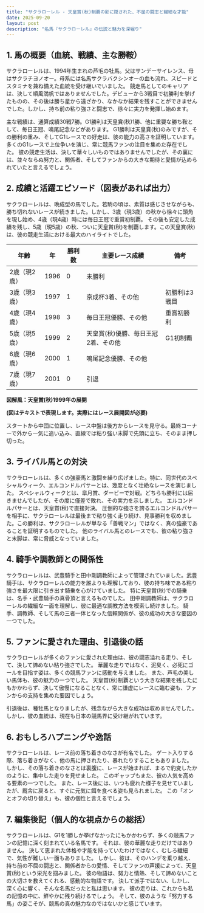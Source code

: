 ```yaml
---
title: "サクラローレル - 天皇賞(秋)制覇の影に隠された、不屈の闘志と繊細な才能"
date: 2025-09-20
layout: post
description: "名馬『サクラローレル』の伝説と魅力を深堀り"
---
```


## 1. 馬の概要（血統、戦績、主な勝鞍）

サクラローレルは、1994年生まれの芦毛の牡馬。父はサンデーサイレンス、母はサクラチヨノオー。母系には名馬サクラバクシンオーの血も流れ、スピードとスタミナを兼ね備えた血統を受け継いでいました。  競走馬としてのキャリアは、決して順風満帆ではありませんでした。デビューから3戦目で初勝利を挙げたものの、その後は勝ち星から遠ざかり、なかなか結果を残すことができませんでした。しかし、持ち前の粘り強さと闘志で、徐々に実力を発揮し始めます。

主な戦績は、通算成績30戦7勝。G1勝利は天皇賞(秋)1勝、他に重要な勝ち鞍として、毎日王冠、鳴尾記念などがあります。  G1勝利は天皇賞(秋)のみですが、その勝利の重み、そしてG1レースでの好走は、彼の能力の高さを証明しています。  多くのG1レースで上位争いを演じ、常に競馬ファンの注目を集めた存在でした。  彼の競走生活は、決して華々しいものではありませんでしたが、その裏には、並々ならぬ努力と、関係者、そしてファンからの大きな期待と愛情が込められていたと言えるでしょう。


## 2. 成績と活躍エピソード（図表があれば出力）

サクラローレルは、晩成型の馬でした。若駒の頃は、素質は感じさせながらも、勝ち切れないレースが続きました。しかし、3歳（現3歳）の秋から徐々に頭角を現し始め、4歳（現4歳）時には毎日王冠で重賞初制覇。  その後も安定した成績を残し、5歳（現5歳）の秋、ついに天皇賞(秋)を制覇します。この天皇賞(秋)は、彼の競走生活における最大のハイライトでした。

| 年齢 | 年 | 勝利数 | 主要レース成績 | 備考 |
|---|---|---|---|---|
| 2歳（現2歳） | 1996 | 0 |  未勝利 |  |
| 3歳（現3歳） | 1997 | 1 |  京成杯3着、その他 |  初勝利は3戦目 |
| 4歳（現4歳） | 1998 | 3 | 毎日王冠優勝、その他 | 重賞初勝利 |
| 5歳（現5歳） | 1999 | 2 | 天皇賞(秋)優勝、毎日王冠2着、その他 | G1初制覇 |
| 6歳（現6歳） | 2000 | 1 | 鳴尾記念優勝、その他 |  |
| 7歳（現7歳） | 2001 | 0 |  引退 |  |


**図解風：天皇賞(秋)1999年の展開**

**(図はテキストで表現します。実際にはレース展開図が必要)**

スタートから中団に位置し、レース中盤は後方からレースを見守る。最終コーナーで外から一気に追い込み、直線では粘り強い末脚で先頭に立ち、そのまま押し切った。


## 3. ライバル馬との対決

サクラローレルは、多くの強豪馬と激闘を繰り広げました。特に、同世代のスペシャルウィーク、エルコンドルパサーとは、幾度となく壮絶なレースを演じました。  スペシャルウィークとは、皐月賞、ダービーで対戦。どちらも勝利には届きませんでしたが、その度に僅差で敗れ、その実力を示しました。  エルコンドルパサーとは、天皇賞(秋)で直接対決。  圧倒的な強さを誇るエルコンドルパサーを相手に、サクラローレルは最後まで粘り強く走り続け、見事勝利を収めました。この勝利は、サクラローレルが単なる「善戦マン」ではなく、真の強豪であることを証明するものでした。  他のライバル馬とのレースでも、彼の粘り強さと末脚は、常に脅威となっていました。


## 4. 騎手や調教師との関係性

サクラローレルは、武豊騎手と田中剛調教師によって管理されていました。武豊騎手は、サクラローレルの能力を誰よりも理解しており、彼の持ち味である粘り強さを最大限に引き出す騎乗を心がけていました。  特に天皇賞(秋)での騎乗は、名手・武豊騎手の真骨頂と言えるものでした。  田中剛調教師は、サクラローレルの繊細な一面を理解し、彼に最適な調教方法を模索し続けました。  騎手、調教師、そして馬の三者一体となった信頼関係が、彼の成功の大きな要因の一つでした。


## 5. ファンに愛された理由、引退後の話

サクラローレルが多くのファンに愛された理由は、彼の闘志溢れる走り、そして、決して諦めない粘り強さでした。  華麗な走りではなく、泥臭く、必死にゴールを目指す姿は、多くの競馬ファンに感動を与えました。  また、芦毛の美しい馬体も、彼の魅力の一つでした。  天皇賞(秋)制覇という大きな結果を残したにもかかわらず、決して傲慢になることなく、常に謙虚にレースに臨む姿も、ファンからの支持を集めた要因でしょう。

引退後は、種牡馬となりましたが、残念ながら大きな成功は収めませんでした。  しかし、彼の血統は、現在も日本の競馬界に受け継がれています。


## 6. おもしろハプニングや逸話

サクラローレルは、レース前の落ち着きのなさが有名でした。  ゲート入りする際、落ち着きがなく、他の馬に押されたり、暴れたりすることもありました。  しかし、その落ち着きのなさとは裏腹に、レースが始まれば、まるで豹変したかのように、集中した走りを見せました。  このギャップもまた、彼の人気を高める要素の一つでした。  また、レース後には、いつも疲れた様子を見せていましたが、厩舎に戻ると、すぐに元気に餌を食べる姿も見られました。  この「オンとオフの切り替え」も、彼の個性と言えるでしょう。


## 7. 編集後記（個人的な視点からの総括）

サクラローレルは、G1を1勝しか挙げなかったにもかかわらず、多くの競馬ファンの記憶に深く刻まれている名馬です。  それは、彼の華麗な走りだけではありません。  決して恵まれた体格や才能を持っていたわけではなく、むしろ繊細で、気性が難しい一面もありました。  しかし、彼は、そのハンデを乗り越え、持ち前の不屈の闘志と、関係者からの愛情、そしてファンの声援によって、天皇賞(秋)という栄光を掴みました。  彼の物語は、努力と情熱、そして諦めないことの大切さを教えてくれる、感動的な物語です。  決して派手ではない、しかし、深く心に響く、そんな名馬だったと私は思います。  彼の走りは、これからも私の記憶の中に、鮮やかに残り続けるでしょう。  そして、彼のような「努力する馬」の姿こそが、競馬の真の魅力なのではないかと感じています。
